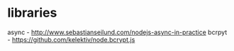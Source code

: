 # libraries
async - http://www.sebastianseilund.com/nodejs-async-in-practice
bcrpyt - https://github.com/kelektiv/node.bcrypt.js
